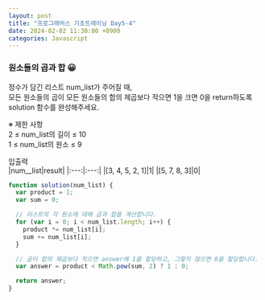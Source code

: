 ```yaml
---
layout: post
title: "프로그래머스 기초트레이닝 Day5-4"
date: 2024-02-02 11:30:00 +0900
categories: Javascript
---
```


### 원소들의 곱과 합 😀

정수가 담긴 리스트 num_list가 주어질 때, <br>
모든 원소들의 곱이 모든 원소들의 합의 제곱보다 작으면 1을 크면 0을 return하도록 solution 함수를 완성해주세요.<br>

※ 제한 사항<br>
2 ≤ num_list의 길이 ≤ 10<br>
1 ≤ num_list의 원소 ≤ 9<br>

입출력 <br>
|num\_\_list|result|
|:---:|:---:|
|[3, 4, 5, 2, 1]|1|
|[5, 7, 8, 3]|0|

```javascript
function solution(num_list) {
  var product = 1;
  var sum = 0;

  // 리스트의 각 원소에 대해 곱과 합을 계산합니다.
  for (var i = 0; i < num_list.length; i++) {
    product *= num_list[i];
    sum += num_list[i];
  }

  // 곱이 합의 제곱보다 작으면 answer에 1을 할당하고, 그렇지 않으면 0을 할당합니다.
  var answer = product < Math.pow(sum, 2) ? 1 : 0;

  return answer;
}
```
